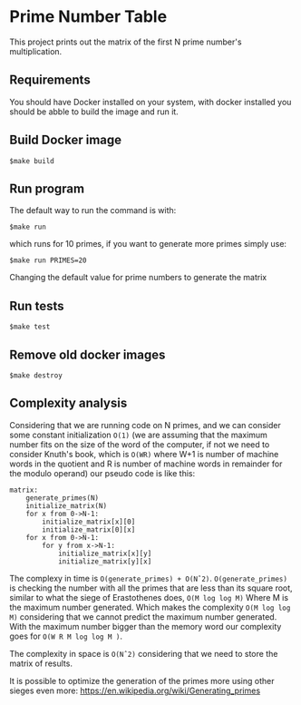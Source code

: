 # Prime Number Table
This project prints out the matrix of the first N prime number's multiplication.

## Requirements
You should have Docker installed on your system, with docker installed you should be abble to build the image and run it.

## Build Docker image
```
$make build
```

## Run program
The default way to run the command is with:
```
$make run
```
which runs for 10 primes, if you want to generate more primes simply use:
```
$make run PRIMES=20
```
Changing the default value for prime numbers to generate the matrix


## Run tests
```
$make test
```

## Remove old docker images
```
$make destroy
```

## Complexity analysis

Considering that we are running code on N primes, and we can consider some constant initialization `O(1)` (we are assuming that the maximum number fits on the size of the word of the computer, if not we need to consider Knuth's book, which is `O(WR)` where W+1 is number of machine words in the quotient and R is number of machine words in remainder for the modulo operand) our pseudo code is like this:

```
matrix:
    generate_primes(N)
    initialize_matrix(N)
    for x from 0->N-1:
        initialize_matrix[x][0]
        initialize_matrix[0][x]
    for x from 0->N-1:
        for y from x->N-1:
            initialize_matrix[x][y]
            initialize_matrix[y][x]
```

The complexy in time is `O(generate_primes) + O(Nˆ2)`.  `O(generate_primes)` is checking the number with all the primes that are less than its square root, similar to what the siege of Erastothenes does, `O(M log log M)` Where M is the maximum number generated. Which makes the complexity `O(M log log M)` considering that we cannot predict the maximum number generated. With the maximum number bigger than the memory word our complexity goes for `O(W R M log log M )`.

The complexity in space is `O(Nˆ2)` considering that we need to store the matrix of results.

It is possible to optimize the generation of the primes more using other sieges even more:
https://en.wikipedia.org/wiki/Generating_primes
